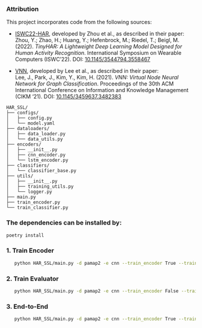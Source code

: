 ### Attribution

This project incorporates code from the following sources:

- [ISWC22-HAR](https://github.com/teco-kit/ISWC22-HAR), developed by Zhou et al., as described in their paper:  
  Zhou, Y.; Zhao, H.; Huang, Y.; Hefenbrock, M.; Riedel, T.; Beigl, M. (2022). *TinyHAR: A Lightweight Deep Learning Model Designed for Human Activity Recognition*. International Symposium on Wearable Computers (ISWC’22). DOI: [10.1145/3544794.3558467](https://doi.org/10.1145/3544794.3558467)

- [VNN](https://github.com/FlyingGiraffe/vnn), developed by Lee et al., as described in their paper:  
  Lee, J., Park, J., Kim, Y., Kim, H. (2021). *VNN: Virtual Node Neural Network for Graph Classification*. Proceedings of the 30th ACM International Conference on Information and Knowledge Management (CIKM ‘21). DOI: [10.1145/3459637.3482383](https://doi.org/10.1145/3459637.3482383)

```
HAR_SSL/
├── configs/                
│   ├── config.py           
│   └── model.yaml          
├── dataloaders/            
│   ├── data_loader.py      
│   └── data_utils.py       
├── encoders/              
│   ├── __init__.py         
│   ├── cnn_encoder.py      
│   └── lstm_encoder.py    
├── classifiers/            
│   └── classifier_base.py  
├── utils/                  
│   ├── __init__.py         
│   ├── training_utils.py   
│   └── logger.py           
├── main.py                 
├── train_encoder.py        
└── train_classifier.py    
```

### The dependencies can be installed by:
```bash
poetry install
```

### 1. Train Encoder
```bash
   python HAR_SSL/main.py -d pamap2 -e cnn --train_encoder True --train_classifier False --test False
   ```

### 2. Train Evaluator
```bash
   python HAR_SSL/main.py -d pamap2 -e cnn --train_encoder False --train_classifier True --test False --load_encoder True --encoder_path /path/to/encoder.pth
   ```

### 3. End-to-End
```bash
   python HAR_SSL/main.py -d pamap2 -e cnn --train_encoder True --train_classifier True --test True
   ```
